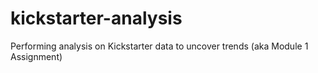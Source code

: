 # kickstarter-analysis
Performing analysis on Kickstarter data to uncover trends (aka Module 1 Assignment) 
